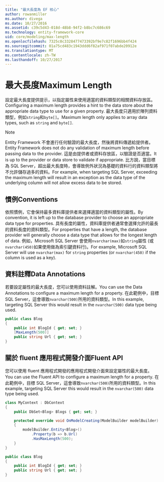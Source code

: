 ```yaml
---
title: "最大長度為 EF 核心"
author: rowanmiller
ms.author: divega
ms.date: 10/27/2016
ms.assetid: c39c5d43-018d-48b8-94f2-b8bc7c686c69
ms.technology: entity-framework-core
uid: core/modeling/max-length
ms.openlocfilehash: 7325c0c3328477473392bf9e7c82f1696bb4f424
ms.sourcegitcommit: 01a75cd483c1943ddd6f82af971f07abde20912e
ms.translationtype: MT
ms.contentlocale: zh-TW
ms.lasthandoff: 10/27/2017
---
```

# <a name="maximum-length"></a><span data-ttu-id="172f2-102">最大長度</span><span class="sxs-lookup"><span data-stu-id="172f2-102">Maximum Length</span></span>

<span data-ttu-id="172f2-103">設定最大長度提供提示，以指定屬性来使用適當的資料類型的相關資料存放區。</span><span class="sxs-lookup"><span data-stu-id="172f2-103">Configuring a maximum length provides a hint to the data store about the appropriate data type to use for a given property.</span></span> <span data-ttu-id="172f2-104">最大長度只適用於陣列資料類型，例如`string`和`byte[]`。</span><span class="sxs-lookup"><span data-stu-id="172f2-104">Maximum length only applies to array data types, such as `string` and `byte[]`.</span></span>

> [!NOTE]  
> <span data-ttu-id="172f2-105">Entity Framework 不會進行任何驗證的最大長度，然後將資料傳遞給提供者。</span><span class="sxs-lookup"><span data-stu-id="172f2-105">Entity Framework does not do any validation of maximum length before passing data to the provider.</span></span> <span data-ttu-id="172f2-106">這是由提供者或資料存放區，以驗證是否適當。</span><span class="sxs-lookup"><span data-stu-id="172f2-106">It is up to the provider or data store to validate if appropriate.</span></span> <span data-ttu-id="172f2-107">比方說，當目標為 SQL Server，超出最大長度時，會導致例外狀況為基礎的資料行的資料類型將不允許儲存過多的資料。</span><span class="sxs-lookup"><span data-stu-id="172f2-107">For example, when targeting SQL Server, exceeding the maximum length will result in an exception as the data type of the underlying column will not allow excess data to be stored.</span></span>

## <a name="conventions"></a><span data-ttu-id="172f2-108">慣例</span><span class="sxs-lookup"><span data-stu-id="172f2-108">Conventions</span></span>

<span data-ttu-id="172f2-109">依照慣例，它會保持最多資料庫提供者來選擇適當的資料類型的屬性。</span><span class="sxs-lookup"><span data-stu-id="172f2-109">By convention, it is left up to the database provider to choose an appropriate data type for properties.</span></span> <span data-ttu-id="172f2-110">具有長度的屬性，資料庫提供者通常會選擇允許的最長的資料長度的資料類型。</span><span class="sxs-lookup"><span data-stu-id="172f2-110">For properties that have a length, the database provider will generally choose a data type that allows for the longest length of data.</span></span> <span data-ttu-id="172f2-111">例如，Microsoft SQL Server 會使用`nvarchar(max)`如`string`屬性 (或`nvarchar(450)`如果使用做為索引鍵資料行)。</span><span class="sxs-lookup"><span data-stu-id="172f2-111">For example, Microsoft SQL Server will use `nvarchar(max)` for `string` properties (or `nvarchar(450)` if the column is used as a key).</span></span>

## <a name="data-annotations"></a><span data-ttu-id="172f2-112">資料註釋</span><span class="sxs-lookup"><span data-stu-id="172f2-112">Data Annotations</span></span>

<span data-ttu-id="172f2-113">若要設定屬性的最大長度，您可以使用資料註解。</span><span class="sxs-lookup"><span data-stu-id="172f2-113">You can use the Data Annotations to configure a maximum length for a property.</span></span> <span data-ttu-id="172f2-114">在此範例中，目標 SQL Server，這會導致`nvarchar(500)`所用的資料類型。</span><span class="sxs-lookup"><span data-stu-id="172f2-114">In this example, targeting SQL Server this would result in the `nvarchar(500)` data type being used.</span></span>

<!-- [!code-csharp[Main](samples/core/Modeling/DataAnnotations/Samples/MaxLength.cs?highlight=4)] -->
``` csharp
public class Blog
{
    public int BlogId { get; set; }
    [MaxLength(500)]
    public string Url { get; set; }
}
```

## <a name="fluent-api"></a><span data-ttu-id="172f2-115">關於 fluent 應用程式開發介面</span><span class="sxs-lookup"><span data-stu-id="172f2-115">Fluent API</span></span>

<span data-ttu-id="172f2-116">您可以使用 fluent 應用程式開發的應用程式開發介面來設定屬性的最大長度。</span><span class="sxs-lookup"><span data-stu-id="172f2-116">You can use the Fluent API to configure a maximum length for a property.</span></span> <span data-ttu-id="172f2-117">在此範例中，目標 SQL Server，這會導致`nvarchar(500)`所用的資料類型。</span><span class="sxs-lookup"><span data-stu-id="172f2-117">In this example, targeting SQL Server this would result in the `nvarchar(500)` data type being used.</span></span>

<!-- [!code-csharp[Main](samples/core/Modeling/FluentAPI/Samples/MaxLength.cs?highlight=7,8,9)] -->
``` csharp
class MyContext : DbContext
{
    public DbSet<Blog> Blogs { get; set; }

    protected override void OnModelCreating(ModelBuilder modelBuilder)
    {
        modelBuilder.Entity<Blog>()
            .Property(b => b.Url)
            .HasMaxLength(500);
    }
}

public class Blog
{
    public int BlogId { get; set; }
    public string Url { get; set; }
}
```
